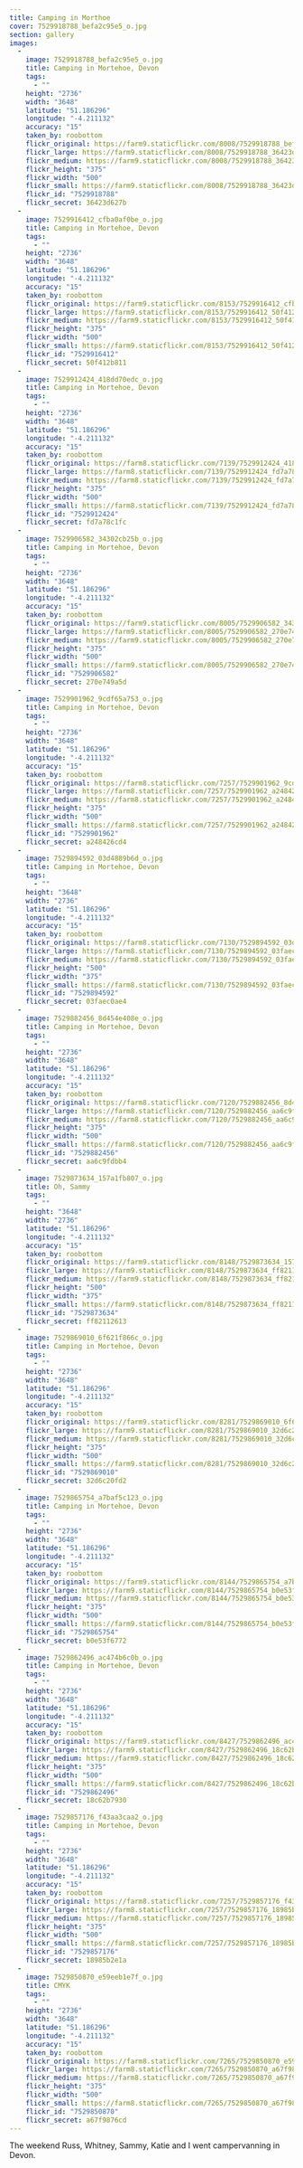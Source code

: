 ```yaml
---
title: Camping in Morthoe
cover: 7529918788_befa2c95e5_o.jpg
section: gallery
images:
  - 
    image: 7529918788_befa2c95e5_o.jpg
    title: Camping in Mortehoe, Devon
    tags:
      - ""
    height: "2736"
    width: "3648"
    latitude: "51.186296"
    longitude: "-4.211132"
    accuracy: "15"
    taken_by: roobottom
    flickr_original: https://farm9.staticflickr.com/8008/7529918788_befa2c95e5_o.jpg
    flickr_large: https://farm9.staticflickr.com/8008/7529918788_36423d627b_b.jpg
    flickr_medium: https://farm9.staticflickr.com/8008/7529918788_36423d627b.jpg
    flickr_height: "375"
    flickr_width: "500"
    flickr_small: https://farm9.staticflickr.com/8008/7529918788_36423d627b_m.jpg
    flickr_id: "7529918788"
    flickr_secret: 36423d627b
  - 
    image: 7529916412_cfba0af0be_o.jpg
    title: Camping in Mortehoe, Devon
    tags:
      - ""
    height: "2736"
    width: "3648"
    latitude: "51.186296"
    longitude: "-4.211132"
    accuracy: "15"
    taken_by: roobottom
    flickr_original: https://farm9.staticflickr.com/8153/7529916412_cfba0af0be_o.jpg
    flickr_large: https://farm9.staticflickr.com/8153/7529916412_50f412b811_b.jpg
    flickr_medium: https://farm9.staticflickr.com/8153/7529916412_50f412b811.jpg
    flickr_height: "375"
    flickr_width: "500"
    flickr_small: https://farm9.staticflickr.com/8153/7529916412_50f412b811_m.jpg
    flickr_id: "7529916412"
    flickr_secret: 50f412b811
  - 
    image: 7529912424_418dd70edc_o.jpg
    title: Camping in Mortehoe, Devon
    tags:
      - ""
    height: "2736"
    width: "3648"
    latitude: "51.186296"
    longitude: "-4.211132"
    accuracy: "15"
    taken_by: roobottom
    flickr_original: https://farm8.staticflickr.com/7139/7529912424_418dd70edc_o.jpg
    flickr_large: https://farm8.staticflickr.com/7139/7529912424_fd7a78c1fc_b.jpg
    flickr_medium: https://farm8.staticflickr.com/7139/7529912424_fd7a78c1fc.jpg
    flickr_height: "375"
    flickr_width: "500"
    flickr_small: https://farm8.staticflickr.com/7139/7529912424_fd7a78c1fc_m.jpg
    flickr_id: "7529912424"
    flickr_secret: fd7a78c1fc
  - 
    image: 7529906582_34302cb25b_o.jpg
    title: Camping in Mortehoe, Devon
    tags:
      - ""
    height: "2736"
    width: "3648"
    latitude: "51.186296"
    longitude: "-4.211132"
    accuracy: "15"
    taken_by: roobottom
    flickr_original: https://farm9.staticflickr.com/8005/7529906582_34302cb25b_o.jpg
    flickr_large: https://farm9.staticflickr.com/8005/7529906582_270e749a5d_b.jpg
    flickr_medium: https://farm9.staticflickr.com/8005/7529906582_270e749a5d.jpg
    flickr_height: "375"
    flickr_width: "500"
    flickr_small: https://farm9.staticflickr.com/8005/7529906582_270e749a5d_m.jpg
    flickr_id: "7529906582"
    flickr_secret: 270e749a5d
  - 
    image: 7529901962_9cdf65a753_o.jpg
    title: Camping in Mortehoe, Devon
    tags:
      - ""
    height: "2736"
    width: "3648"
    latitude: "51.186296"
    longitude: "-4.211132"
    accuracy: "15"
    taken_by: roobottom
    flickr_original: https://farm8.staticflickr.com/7257/7529901962_9cdf65a753_o.jpg
    flickr_large: https://farm8.staticflickr.com/7257/7529901962_a248426cd4_b.jpg
    flickr_medium: https://farm8.staticflickr.com/7257/7529901962_a248426cd4.jpg
    flickr_height: "375"
    flickr_width: "500"
    flickr_small: https://farm8.staticflickr.com/7257/7529901962_a248426cd4_m.jpg
    flickr_id: "7529901962"
    flickr_secret: a248426cd4
  - 
    image: 7529894592_03d4889b6d_o.jpg
    title: Camping in Mortehoe, Devon
    tags:
      - ""
    height: "3648"
    width: "2736"
    latitude: "51.186296"
    longitude: "-4.211132"
    accuracy: "15"
    taken_by: roobottom
    flickr_original: https://farm8.staticflickr.com/7130/7529894592_03d4889b6d_o.jpg
    flickr_large: https://farm8.staticflickr.com/7130/7529894592_03faec0ae4_b.jpg
    flickr_medium: https://farm8.staticflickr.com/7130/7529894592_03faec0ae4.jpg
    flickr_height: "500"
    flickr_width: "375"
    flickr_small: https://farm8.staticflickr.com/7130/7529894592_03faec0ae4_m.jpg
    flickr_id: "7529894592"
    flickr_secret: 03faec0ae4
  - 
    image: 7529882456_8d454e408e_o.jpg
    title: Camping in Mortehoe, Devon
    tags:
      - ""
    height: "2736"
    width: "3648"
    latitude: "51.186296"
    longitude: "-4.211132"
    accuracy: "15"
    taken_by: roobottom
    flickr_original: https://farm8.staticflickr.com/7120/7529882456_8d454e408e_o.jpg
    flickr_large: https://farm8.staticflickr.com/7120/7529882456_aa6c9fdbb4_b.jpg
    flickr_medium: https://farm8.staticflickr.com/7120/7529882456_aa6c9fdbb4.jpg
    flickr_height: "375"
    flickr_width: "500"
    flickr_small: https://farm8.staticflickr.com/7120/7529882456_aa6c9fdbb4_m.jpg
    flickr_id: "7529882456"
    flickr_secret: aa6c9fdbb4
  - 
    image: 7529873634_157a1fb807_o.jpg
    title: Oh, Sammy
    tags:
      - ""
    height: "3648"
    width: "2736"
    latitude: "51.186296"
    longitude: "-4.211132"
    accuracy: "15"
    taken_by: roobottom
    flickr_original: https://farm9.staticflickr.com/8148/7529873634_157a1fb807_o.jpg
    flickr_large: https://farm9.staticflickr.com/8148/7529873634_ff82112613_b.jpg
    flickr_medium: https://farm9.staticflickr.com/8148/7529873634_ff82112613.jpg
    flickr_height: "500"
    flickr_width: "375"
    flickr_small: https://farm9.staticflickr.com/8148/7529873634_ff82112613_m.jpg
    flickr_id: "7529873634"
    flickr_secret: ff82112613
  - 
    image: 7529869010_6f621f866c_o.jpg
    title: Camping in Mortehoe, Devon
    tags:
      - ""
    height: "2736"
    width: "3648"
    latitude: "51.186296"
    longitude: "-4.211132"
    accuracy: "15"
    taken_by: roobottom
    flickr_original: https://farm9.staticflickr.com/8281/7529869010_6f621f866c_o.jpg
    flickr_large: https://farm9.staticflickr.com/8281/7529869010_32d6c20fd2_b.jpg
    flickr_medium: https://farm9.staticflickr.com/8281/7529869010_32d6c20fd2.jpg
    flickr_height: "375"
    flickr_width: "500"
    flickr_small: https://farm9.staticflickr.com/8281/7529869010_32d6c20fd2_m.jpg
    flickr_id: "7529869010"
    flickr_secret: 32d6c20fd2
  - 
    image: 7529865754_a7baf5c123_o.jpg
    title: Camping in Mortehoe, Devon
    tags:
      - ""
    height: "2736"
    width: "3648"
    latitude: "51.186296"
    longitude: "-4.211132"
    accuracy: "15"
    taken_by: roobottom
    flickr_original: https://farm9.staticflickr.com/8144/7529865754_a7baf5c123_o.jpg
    flickr_large: https://farm9.staticflickr.com/8144/7529865754_b0e53f6772_b.jpg
    flickr_medium: https://farm9.staticflickr.com/8144/7529865754_b0e53f6772.jpg
    flickr_height: "375"
    flickr_width: "500"
    flickr_small: https://farm9.staticflickr.com/8144/7529865754_b0e53f6772_m.jpg
    flickr_id: "7529865754"
    flickr_secret: b0e53f6772
  - 
    image: 7529862496_ac474b6c0b_o.jpg
    title: Camping in Mortehoe, Devon
    tags:
      - ""
    height: "2736"
    width: "3648"
    latitude: "51.186296"
    longitude: "-4.211132"
    accuracy: "15"
    taken_by: roobottom
    flickr_original: https://farm9.staticflickr.com/8427/7529862496_ac474b6c0b_o.jpg
    flickr_large: https://farm9.staticflickr.com/8427/7529862496_18c62b7930_b.jpg
    flickr_medium: https://farm9.staticflickr.com/8427/7529862496_18c62b7930.jpg
    flickr_height: "375"
    flickr_width: "500"
    flickr_small: https://farm9.staticflickr.com/8427/7529862496_18c62b7930_m.jpg
    flickr_id: "7529862496"
    flickr_secret: 18c62b7930
  - 
    image: 7529857176_f43aa3caa2_o.jpg
    title: Camping in Mortehoe, Devon
    tags:
      - ""
    height: "2736"
    width: "3648"
    latitude: "51.186296"
    longitude: "-4.211132"
    accuracy: "15"
    taken_by: roobottom
    flickr_original: https://farm8.staticflickr.com/7257/7529857176_f43aa3caa2_o.jpg
    flickr_large: https://farm8.staticflickr.com/7257/7529857176_18985b2e1a_b.jpg
    flickr_medium: https://farm8.staticflickr.com/7257/7529857176_18985b2e1a.jpg
    flickr_height: "375"
    flickr_width: "500"
    flickr_small: https://farm8.staticflickr.com/7257/7529857176_18985b2e1a_m.jpg
    flickr_id: "7529857176"
    flickr_secret: 18985b2e1a
  - 
    image: 7529850870_e59eeb1e7f_o.jpg
    title: CMYK
    tags:
      - ""
    height: "2736"
    width: "3648"
    latitude: "51.186296"
    longitude: "-4.211132"
    accuracy: "15"
    taken_by: roobottom
    flickr_original: https://farm8.staticflickr.com/7265/7529850870_e59eeb1e7f_o.jpg
    flickr_large: https://farm8.staticflickr.com/7265/7529850870_a67f9876cd_b.jpg
    flickr_medium: https://farm8.staticflickr.com/7265/7529850870_a67f9876cd.jpg
    flickr_height: "375"
    flickr_width: "500"
    flickr_small: https://farm8.staticflickr.com/7265/7529850870_a67f9876cd_m.jpg
    flickr_id: "7529850870"
    flickr_secret: a67f9876cd
---
```

The weekend Russ, Whitney, Sammy, Katie and I went campervanning in Devon. 